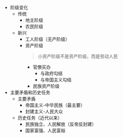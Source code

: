 - 阶级变化
	- 传统
		- 地主阶级
		- 农民阶级
	- 新兴
		- 工人阶级（无产阶级）
		- 资产阶级
		  > 小资产阶级不是资产阶级，而是劳动人民
			- 官僚买办
				- 与政府勾结
				- 与帝国主义勾结
			- 民族资产阶级
- 主要矛盾和历史任务
	- 主要矛盾
		- 帝国主义-中华民族（最主要）
		- 封建主义-人民大众
	- 历史任务（近代以来）
		- 民族独立、人民解放（反帝反封建）
		- 国家富强、人民富裕